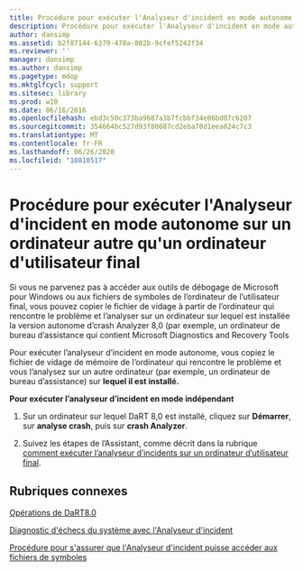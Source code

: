 ```yaml
---
title: Procédure pour exécuter l'Analyseur d'incident en mode autonome sur un ordinateur autre qu'un ordinateur d'utilisateur final
description: Procédure pour exécuter l'Analyseur d'incident en mode autonome sur un ordinateur autre qu'un ordinateur d'utilisateur final
author: dansimp
ms.assetid: b2f87144-6379-478a-802b-9cfef5242f34
ms.reviewer: ''
manager: dansimp
ms.author: dansimp
ms.pagetype: mdop
ms.mktglfcycl: support
ms.sitesec: library
ms.prod: w10
ms.date: 06/16/2016
ms.openlocfilehash: ebd3c50c373ba9687a3b7fcbbf34e86bd07c6207
ms.sourcegitcommit: 354664bc527d93f80687cd2eba70d1eea024c7c3
ms.translationtype: MT
ms.contentlocale: fr-FR
ms.lasthandoff: 06/26/2020
ms.locfileid: "10810517"
---
```

# Procédure pour exécuter l'Analyseur d'incident en mode autonome sur un ordinateur autre qu'un ordinateur d'utilisateur final


Si vous ne parvenez pas à accéder aux outils de débogage de Microsoft pour Windows ou aux fichiers de symboles de l’ordinateur de l’utilisateur final, vous pouvez copier le fichier de vidage à partir de l’ordinateur qui rencontre le problème et l’analyser sur un ordinateur sur lequel est installée la version autonome d’crash Analyzer 8,0 (par exemple, un ordinateur de bureau d’assistance qui contient Microsoft Diagnostics and Recovery Tools

Pour exécuter l’analyseur d’incident en mode autonome, vous copiez le fichier de vidage de mémoire de l’ordinateur qui rencontre le problème et vous l’analysez sur un autre ordinateur (par exemple, un ordinateur de bureau d’assistance) sur **lequel il est installé.**

**Pour exécuter l’analyseur d’incident en mode indépendant**

1.  Sur un ordinateur sur lequel DaRT 8,0 est installé, cliquez sur **Démarrer**, sur **analyse crash**, puis sur **crash Analyzer**.

2.  Suivez les étapes de l’Assistant, comme décrit dans la rubrique [comment exécuter l’analyseur d’incidents sur un ordinateur d’utilisateur final](how-to-run-the-crash-analyzer-on-an-end-user-computer-dart-8.md).

## Rubriques connexes


[Opérations de DaRT8.0](operations-for-dart-80-dart-8.md)

[Diagnostic d'échecs du système avec l'Analyseur d'incident](diagnosing-system-failures-with-crash-analyzer--dart-8.md)

[Procédure pour s'assurer que l'Analyseur d'incident puisse accéder aux fichiers de symboles](how-to-ensure-that-crash-analyzer-can-access-symbol-files.md)

 

 





